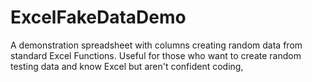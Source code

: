 # ExcelFakeDataDemo
A demonstration spreadsheet with columns creating random data from standard Excel Functions. Useful for those who want to create random testing data and know Excel but aren't confident coding,

